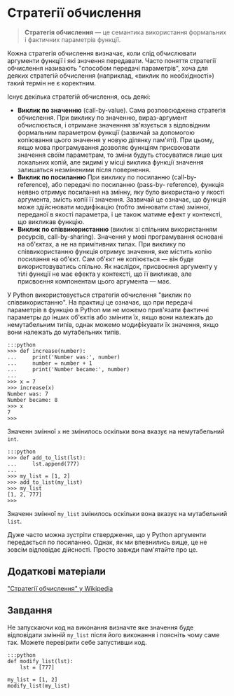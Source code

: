 # Стратегії обчислення

> **Стратегія обчислення** —  це семантика використання формальних і фактичних параметрів функції.

Кожна стратегія обчислення визначає, коли слід обчислювати аргументи функції і які знзчення передавати. Часто поняття стратегії обчислення називають "способом передачі параметрів", хоча для деяких стратегій обчислення (наприклад, «виклик по
необхідності») такий термін не є коректним.

Існує декілька стратегій обчислення, ось деякі:

* **Виклик по значенню** (call-by-value). Сама розповсюджена стратегія обчислення. При виклику по значенню, вираз-аргумент обчислюється, і отримане значенння зв'язується з відповідним формальним параметром функції (зазвичай
за допомогою копіювання цього значення у новую ділянку пам'яті). При цьому, якщо мова програмування 
дозволяє функціям присвоювати значення своїм параметрам, то зміни будуть стосуватися лише цих локальних копій, але видимі у місці виклика функції значення
залишаться незміненими після повернення.
* **Виклик по посиланню** При виклику по посиланню (call-by-reference), або передачі по посиланню (pass-by-
reference), функція неявно отримує посилання на змінну, яку було використано у якості аргумента, змість копії її значення. Зазвичай це означає, що функція може здійснювати модифікацію (тобто змінювати стан) змінної,
переданої в якості параметра, і це також матиме ефект у контексті, що викликав функцію.
* **Виклик по співвикористанню** (виклик зі спільним використанням ресурсів, call-by-sharing). Значення у
мові програмування основані на об'єктах, а не на примітивних типах. При виклику по співвикористанню функція
отримує значення, яке містить копію посилання на об'єкт. Сам об'єкт не копіюється — він буде використовуватись спільно. Як наслідок, присвоєння аргументу у тілі функції не має ефекта у контексті, що її викликав, але присвоєння компонентам цього аргумента — має.

У Python використовується стратегія обчислення "виклик по співвикористанню". На практиці це означає, що при передачі параметрів в функцію в Python ми не можемо прив'язати фактичні параметры до інших об'єктів або змінити їх, якщо вони
належать до немутабельним типів, однак можемо модифікувати їх значення, якщо вони належать до мутабельних типів.	


	:::python
	>>> def increase(number):
	...     print('Number was:', number)
	...     number = number + 1
	...     print('Number became:', number)
	...
	>>> x = 7
	>>> increase(x)
	Number was: 7
	Number became: 8
	>>> x
	7
	>>>

Значенн змінної `x` не змінилось оскільки вона вказує на немутабельний `int`.

	:::python
	>>> def add_to_list(lst):
	...     lst.append(777)
	...
	>>> my_list = [1, 2]
	>>> add_to_list(my_list)
	>>> my_list
	[1, 2, 777]
	>>>

Значенн змінної `my_list` змінилось оскільки вона вказує на мутабельний `list`.

Дуже часто можна зустріти ствердження, що у Python аргументи передається по посиланню. Однак, як ми впевнились вище, це не зовсім відповідає дійсності. Просто завжди пам'ятайте про це.


## Додаткові матеріали

["Стратегії обчислення" у Wikipedia](https://uk.wikipedia.org/wiki/%D0%A1%D1%82%D1%80%D0%B0%D1%82%D0%B5%D0%B3%D1%96%D1%97_%D0%BE%D0%B1%D1%87%D0%B8%D1%81%D0%BB%D0%B5%D0%BD%D0%BD%D1%8F)

## Завдання

Не запускаючи код на виконання визначте яке значення буде відповідати змінній `my_list` після його виконання і поясніть чому саме так. Можете перевірити себе запустивши код.

	:::python
	def modify_list(lst):
		lst = [777]
		
	my_list = [1, 2]
	modify_list(my_list)